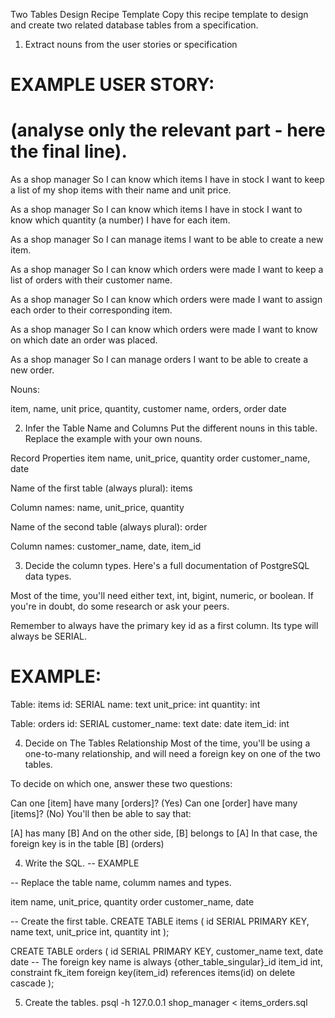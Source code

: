 Two Tables Design Recipe Template
Copy this recipe template to design and create two related database tables from a specification.

1. Extract nouns from the user stories or specification
# EXAMPLE USER STORY:
# (analyse only the relevant part - here the final line).

As a shop manager
So I can know which items I have in stock
I want to keep a list of my shop items with their name and unit price.

As a shop manager
So I can know which items I have in stock
I want to know which quantity (a number) I have for each item.

As a shop manager
So I can manage items
I want to be able to create a new item.

As a shop manager
So I can know which orders were made
I want to keep a list of orders with their customer name.

As a shop manager
So I can know which orders were made
I want to assign each order to their corresponding item.

As a shop manager
So I can know which orders were made
I want to know on which date an order was placed. 

As a shop manager
So I can manage orders
I want to be able to create a new order.

Nouns:

item, name, unit price, quantity, customer name, orders, order date


2. Infer the Table Name and Columns
Put the different nouns in this table. Replace the example with your own nouns.

Record	Properties
item	name, unit_price, quantity
order	customer_name, date

Name of the first table (always plural): items

Column names: name, unit_price, quantity

Name of the second table (always plural): order

Column names: customer_name, date, item_id

3. Decide the column types.
Here's a full documentation of PostgreSQL data types.

Most of the time, you'll need either text, int, bigint, numeric, or boolean. If you're in doubt, do some research or ask your peers.

Remember to always have the primary key id as a first column. Its type will always be SERIAL.

# EXAMPLE:

Table: items
id: SERIAL
name: text
unit_price: int
quantity: int

Table: orders
id: SERIAL
customer_name: text
date: date
item_id: int

4. Decide on The Tables Relationship
Most of the time, you'll be using a one-to-many relationship, and will need a foreign key on one of the two tables.

To decide on which one, answer these two questions:

Can one [item] have many [orders]? (Yes)
Can one [order] have many [items]? (No)
You'll then be able to say that:

[A] has many [B]
And on the other side, [B] belongs to [A]
In that case, the foreign key is in the table [B] (orders)

4. Write the SQL.
-- EXAMPLE

-- Replace the table name, columm names and types.

item	name, unit_price, quantity
order	customer_name, date

-- Create the first table.
CREATE TABLE items (
  id SERIAL PRIMARY KEY,
  name text,
  unit_price int,
  quantity int
);

CREATE TABLE orders (
  id SERIAL PRIMARY KEY,
  customer_name text,
  date date
-- The foreign key name is always {other_table_singular}_id
  item_id int,
  constraint fk_item foreign key(item_id)
    references items(id)
    on delete cascade
);



5. Create the tables.
psql -h 127.0.0.1 shop_manager < items_orders.sql